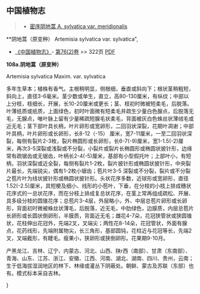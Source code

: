 
## 中国植物志

> * [密序阴地蒿  A.  sylvatica var. meridionalis](Artemisia-sylvatica-var-meridionalis-密序阴地蒿.md)

**阴地蒿（原变种） Artemisia sylvatica var. sylvatica",

* [《中国植物志》](http://www.iplant.cn/frps)- [第76(2)卷](http://www.iplant.cn/frps/vol/76(2)) >> 322页 [PDF](http://www.iplant.cn/frps/pdf/76(2)/322.pdf)

**108a.阴地蒿（原变种）**

Artemisia sylvatica Maxim. var. sylvatica

多年生草本；植株有香气。主根稍明显，侧根细，垂直或斜向下；根状茎稍粗短，斜向上，直径3-6毫米。茎少数或单生，直立，高80-130厘米，有纵纹；中部以上分枝，枝细长，开展，长10-20厘米或更长；茎、枝初时微被短柔毛，后脱落。叶薄纸质或纸质，上面绿色，初时叶面微有短柔毛并疏生少量白色腺点，后脱落无毛，无腺点，唯叶脉上留有少量稀疏短腺毛状柔毛，背面被灰白色蛛丝状薄绒毛或近无毛；茎下部叶具长柄，叶片卵形或宽卵形，二回羽状深裂，花期叶凋谢；中部叶具柄，叶片卵形或长卵形，长8-12（-15） 厘米，宽7-11厘米，一至二回羽状深裂，每侧有裂片2-3枚，裂片椭圆形或长卵形，长6-7(-9)厘米，宽1-1.5(-2)厘米，再次3-5深裂或浅裂或不分裂，小裂片或裂片长椭圆形或椭圆状披针形，边缘常有疏锯齿或无锯齿，叶柄长2-4(-5)厘米，基部有小型假托叶；上部叶小，有短柄，羽状深裂或近全裂，每侧有裂片1-2枚，裂片披针形或椭圆状披针形，中央裂片最长，先端锐尖，偶有1-2枚小锯齿；苞片叶3-5 深裂或不分裂，裂片或不分裂之苞片叶为线状披针形或椭圆状披针形。头状花序多数，近球形或宽卵形，直径1.52(-2.5)厘米，具短梗及细小、线形的小苞叶，下垂，在分枝的小枝上排成穗状花序式的一总状花序，而在分枝上排成复总状花序，在茎上常再组成疏松、开展、具多级分枝的圆锥花序；总苞片3-4层，外层略小，外、中层总苞片卵形或长卵形，背面初时微被蛛丝状薄毛，后脱落，近无毛，中肋绿色，边膜质，内层总苞片长卵形或长圆状倒卵形，半膜质，背面近无毛；雌花4-7朵，花冠狭管状或狭圆锥状，花柱伸出花冠外，先端2叉，叉端尖；两性花8-14朵，花冠管状，外面有腺点，花药线形，先端附属物尖，长三角形，基部圆钝，花柱近与花冠等长，先端2叉，叉端截形，有睫毛。瘦果小，狭卵形或狭倒卵形。花果期9-10月。

产黑龙江、吉林、辽宁、内蒙古、河北、山西、陕r西（南部）、甘肃（东南部）、青海、山东、江苏、浙江、安徽、江西、河南、湖北、湖南、四川、贵州，云南；生于低海拔湿润地区的林下、林缘或灌丛下阴蔽处。朝鲜、蒙古及苏联（东部）也有。模式标本采自吉林。

}